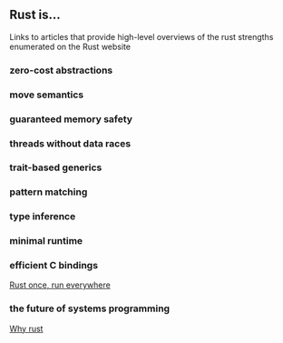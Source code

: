 ## Rust is...

Links to articles that provide high-level overviews of the rust strengths enumerated on the Rust website

### zero-cost abstractions

### move semantics

### guaranteed memory safety

### threads without data races

### trait-based generics

### pattern matching

### type inference

### minimal runtime

### efficient C bindings

[Rust once, run everywhere](http://blog.rust-lang.org/2015/04/24/Rust-Once-Run-Everywhere.html)

### the future of systems programming

[Why rust](http://www.oreilly.com/programming/free/files/why-rust.pdf)
